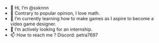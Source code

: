 - 👋 Hi, I’m @sxknnn
- 👀 Contrary to popular opinion, I love math. 
- 🌱 I’m currently learning how to make games as I aspire to become a video game designer.
- 💞️ I’m actively looking for an internship.
- 📫 How to reach me ?  Discord: petra7697


